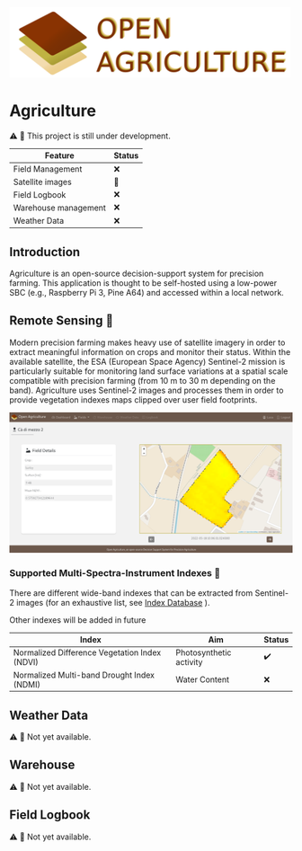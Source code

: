 <img width="500" src="docs/logo_wide">

# Agriculture 

:warning: :construction: This project is still under development.

| Feature  | Status |
| ------------- | ------------- |
| Field Management  | :x: |
| Satellite images  | :construction:  |
| Field Logbook| :x: |
| Warehouse management | :x: |
| Weather Data | :x: |

## Introduction

Agriculture is an open-source decision-support system for precision farming.
This application is thought to be self-hosted using a low-power SBC (e.g., Raspberry Pi 3, Pine A64) and accessed within a local network.


## Remote Sensing  :satellite:

Modern precision farming makes heavy use of satellite imagery in order to extract meaningful information on crops and monitor their status. Within the available satellite, the ESA (European Space Agency) Sentinel-2 mission is particularly suitable for monitoring land surface variations at a spatial scale compatible with precision farming (from 10 m to 30 m depending on the band).
Agriculture uses Sentinel-2 images and processes them in order to provide vegetation indexes maps clipped over user field footprints.

<img width="720" src="docs/field_details.png">

### Supported Multi-Spectra-Instrument Indexes :seedling:

There are different wide-band indexes that can be extracted from Sentinel-2 images (for an exhaustive list, see [Index Database](https://www.indexdatabase.de/db/is.php?sensor_id=96) ). 

Other indexes will be added in future

| Index  | Aim | Status |
| ------------- | ------------- |------------- |
| Normalized Difference Vegetation Index (NDVI) | Photosynthetic activity  | :heavy_check_mark: |
| Normalized Multi-band Drought Index (NDMI) | Water Content | :x: |

## Weather Data

:warning: :construction: Not yet available.

## Warehouse

:warning: :construction: Not yet available.

## Field Logbook

:warning: :construction: Not yet available.



